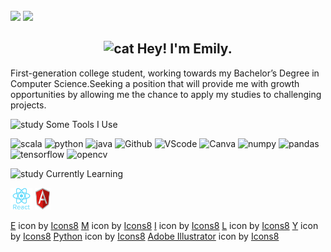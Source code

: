 
<br>
<a target="_blank" href="https://www.linkedin.com/in/emily-carrillo-7110481b8/"><img src="https://img.shields.io/badge/-LinkedIn-0077B5?style=for-the-badge&logo=Linkedin&logoColor=white"></img></a>
<a target="_blank" href="mailto:ecarrillo2018@gmail.com"><img src="https://img.shields.io/badge/-Gmail-D14836?style=for-the-badge&logo=Gmail&logoColor=white"></img></a>
<br>

<h2 align="center"><img src="https://media.giphy.com/media/A9dZqpVpbLsju/giphy.gif?cid=ecf05e47nu6o40rf4l1psdhhsvvmn0jghp6sif3un2wi8emi&rid=giphy.gif&ct=s" alt="cat"  width="75" height="75" /> Hey! I'm Emily. </h2>

First-generation college student, working towards my Bachelor’s Degree in Computer Science.Seeking a position that will provide me with growth opportunities by allowing me the chance to apply my studies to challenging projects.
 
<p align="left"><img src="https://media.giphy.com/media/mBC1ai0DtkuDQIT5EK/giphy.gif?cid=ecf05e47g4q97tla96ohadpguheu2wvbcblunrjkd0u6g3h1&rid=giphy.gif&ct=s" alt="study"  width="75" height="75" /> Some Tools I Use</p>

<p align="left">

<img src="https://cdn.jsdelivr.net/gh/devicons/devicon/icons/scala/scala-original.svg" alt="scala" width="35" height="35" />
<img src="https://cdn.jsdelivr.net/gh/devicons/devicon/icons/python/python-original.svg"  alt="python" width="35" height="35"/> 
<img src="https://cdn.jsdelivr.net/gh/devicons/devicon/icons/java/java-original-wordmark.svg" alt="java" width="35" height="35"/>
<img src="https://github.com/CyrisXD/CyrisXD/raw/master/assets/Github.png" alt="Github"  width="35" height="35" /> 
<img src="https://cdn.jsdelivr.net/gh/devicons/devicon/icons/vscode/vscode-original.svg" alt="VScode"  width="35" height="35"/> 
<img src="https://cdn.jsdelivr.net/gh/devicons/devicon/icons/canva/canva-original.svg" alt="Canva"  width="35" height="35" />

<img src="https://cdn.jsdelivr.net/gh/devicons/devicon/icons/numpy/numpy-original.svg" alt="numpy"  width="35" height="35"/>
<img src="https://cdn.jsdelivr.net/gh/devicons/devicon/icons/pandas/pandas-original-wordmark.svg" alt="pandas"  width="35" height="35"/>
<img src="https://cdn.jsdelivr.net/gh/devicons/devicon/icons/tensorflow/tensorflow-original.svg"  alt="tensorflow"  width="35" height="35" />
<img src="https://cdn.jsdelivr.net/gh/devicons/devicon/icons/opencv/opencv-original.svg" alt="opencv"  width="35" height="35"/> 
</p>

<p ><img src="https://media.giphy.com/media/g01P1Z9IjHtsf5TjQm/giphy.gif?cid=ecf05e4741ge4hi1i9qcu40cvst5mlmj4md2sceygp430h5b&rid=giphy.gif&ct=s" alt="study"  width="75" height="75" /> Currently Learning</p>
<p align="left">
<img src="https://raw.githubusercontent.com/devicons/devicon/master/icons/react/react-original-wordmark.svg" alt="react" width="35" height="35" />
<img src="https://raw.githubusercontent.com/devicons/devicon/master/icons/angularjs/angularjs-original.svg" alt="angular-js" width="25" height="35" />
</p>

<a target="_blank" href="https://icons8.com/icon/4GahTFJxxDGQ/e">E</a> icon by <a target="_blank" href="https://icons8.com">Icons8</a>
<a target="_blank" href="https://icons8.com/icon/RUR8UDISbdA2/m">M</a> icon by <a target="_blank" href="https://icons8.com">Icons8</a>
<a target="_blank" href="https://icons8.com/icon/478B0OAQhdTC/i">I</a> icon by <a target="_blank" href="https://icons8.com">Icons8</a>
<a target="_blank" href="https://icons8.com/icon/QgTLWV9Ba5hO/l">L</a> icon by <a target="_blank" href="https://icons8.com">Icons8</a>
<a target="_blank" href="https://icons8.com/icon/wriPEWSue6y6/y">Y</a> icon by <a target="_blank" href="https://icons8.com">Icons8</a>
<a target="_blank" href="https://icons8.com/icon/UpJmIaNZwNyq/python">Python</a> icon by <a target="_blank" href="https://icons8.com">Icons8</a>
<a target="_blank" href="https://icons8.com/icon/j9waMtPTTtlM/adobe-illustrator">Adobe Illustrator</a> icon by <a target="_blank" href="https://icons8.com">Icons8</a>
